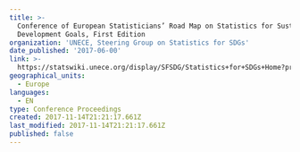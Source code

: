 ```yaml
---
title: >-
  Conference of European Statisticians’ Road Map on Statistics for Sustainable
  Development Goals, First Edition
organization: 'UNECE, Steering Group on Statistics for SDGs'
date_published: '2017-06-00'
link: >-
  https://statswiki.unece.org/display/SFSDG/Statistics+for+SDGs+Home?preview=/127666441/141230208/CES%20Road%20Map%20for%20SDGs_First%20Edition_final.pdf
geographical_units:
  - Europe
languages:
  - EN
type: Conference Proceedings
created: 2017-11-14T21:21:17.661Z
last_modified: 2017-11-14T21:21:17.661Z
published: false
---
```


